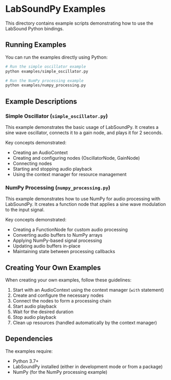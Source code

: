 # LabSoundPy Examples

This directory contains example scripts demonstrating how to use the LabSound Python bindings.

## Running Examples

You can run the examples directly using Python:

```bash
# Run the simple oscillator example
python examples/simple_oscillator.py

# Run the NumPy processing example
python examples/numpy_processing.py
```

## Example Descriptions

### Simple Oscillator (`simple_oscillator.py`)

This example demonstrates the basic usage of LabSoundPy. It creates a sine wave oscillator, connects it to a gain node, and plays it for 2 seconds.

Key concepts demonstrated:
- Creating an AudioContext
- Creating and configuring nodes (OscillatorNode, GainNode)
- Connecting nodes
- Starting and stopping audio playback
- Using the context manager for resource management

### NumPy Processing (`numpy_processing.py`)

This example demonstrates how to use NumPy for audio processing with LabSoundPy. It creates a function node that applies a sine wave modulation to the input signal.

Key concepts demonstrated:
- Creating a FunctionNode for custom audio processing
- Converting audio buffers to NumPy arrays
- Applying NumPy-based signal processing
- Updating audio buffers in-place
- Maintaining state between processing callbacks

## Creating Your Own Examples

When creating your own examples, follow these guidelines:

1. Start with an AudioContext using the context manager (`with` statement)
2. Create and configure the necessary nodes
3. Connect the nodes to form a processing chain
4. Start audio playback
5. Wait for the desired duration
6. Stop audio playback
7. Clean up resources (handled automatically by the context manager)

## Dependencies

The examples require:

- Python 3.7+
- LabSoundPy installed (either in development mode or from a package)
- NumPy (for the NumPy processing example)
